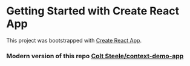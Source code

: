 # Getting Started with Create React App

This project was bootstrapped with [Create React App](https://github.com/facebook/create-react-app).

### Modern version of this repo [Colt Steele/context-demo-app](https://github.com/Colt/context-demo-app)
